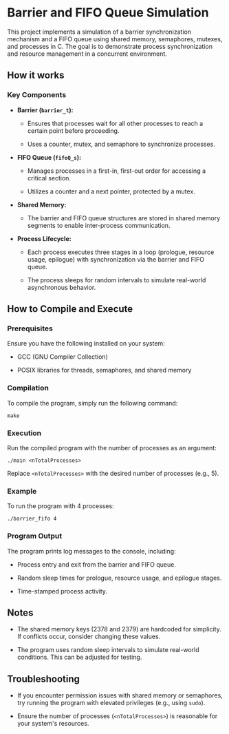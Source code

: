 # Barrier and FIFO Queue Simulation

This project implements a simulation of a barrier synchronization mechanism and a FIFO queue using shared memory, semaphores, mutexes, and processes in C. The goal is to demonstrate process synchronization and resource management in a concurrent environment.

## How it works

### Key Components

- **Barrier (`barrier_t`):**

  - Ensures that processes wait for all other processes to reach a certain point before proceeding.

  - Uses a counter, mutex, and semaphore to synchronize processes.

- **FIFO Queue (`fifoQ_s`):**

  - Manages processes in a first-in, first-out order for accessing a critical section.

  - Utilizes a counter and a next pointer, protected by a mutex.

- **Shared Memory:**

  - The barrier and FIFO queue structures are stored in shared memory segments to enable inter-process communication.

- **Process Lifecycle:**

  - Each process executes three stages in a loop (prologue, resource usage, epilogue) with synchronization via the barrier and FIFO queue.

  - The process sleeps for random intervals to simulate real-world asynchronous behavior.
 
## How to Compile and Execute

### Prerequisites

Ensure you have the following installed on your system:

- GCC (GNU Compiler Collection)

- POSIX libraries for threads, semaphores, and shared memory

### Compilation

To compile the program, simply run the following command:

```
make
```

### Execution

Run the compiled program with the number of processes as an argument:

```
./main <nTotalProcesses>
```

Replace `<nTotalProcesses>` with the desired number of processes (e.g., 5).

### Example

To run the program with 4 processes:

```
./barrier_fifo 4
```

### Program Output

The program prints log messages to the console, including:

- Process entry and exit from the barrier and FIFO queue.

- Random sleep times for prologue, resource usage, and epilogue stages.

- Time-stamped process activity.

## Notes

- The shared memory keys (2378 and 2379) are hardcoded for simplicity. If conflicts occur, consider changing these values.

- The program uses random sleep intervals to simulate real-world conditions. This can be adjusted for testing.

## Troubleshooting

- If you encounter permission issues with shared memory or semaphores, try running the program with elevated privileges (e.g., using `sudo`).

- Ensure the number of processes (`<nTotalProcesses>`) is reasonable for your system's resources.
